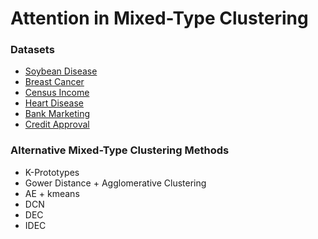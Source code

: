 # Attention in Mixed-Type Clustering

### Datasets

- [Soybean Disease](https://archive.ics.uci.edu/dataset/90/soybean+large)
- [Breast Cancer](https://archive.ics.uci.edu/dataset/15/breast+cancer+wisconsin+original)
- [Census Income](https://archive.ics.uci.edu/dataset/20/census+income)
- [Heart Disease](https://archive.ics.uci.edu/dataset/45/heart+disease)
- [Bank Marketing](https://archive.ics.uci.edu/dataset/222/bank+marketing)
- [Credit Approval](https://archive.ics.uci.edu/dataset/27/credit+approval)

### Alternative Mixed-Type Clustering Methods

- K-Prototypes
- Gower Distance + Agglomerative Clustering
- AE + kmeans
- DCN
- DEC
- IDEC
